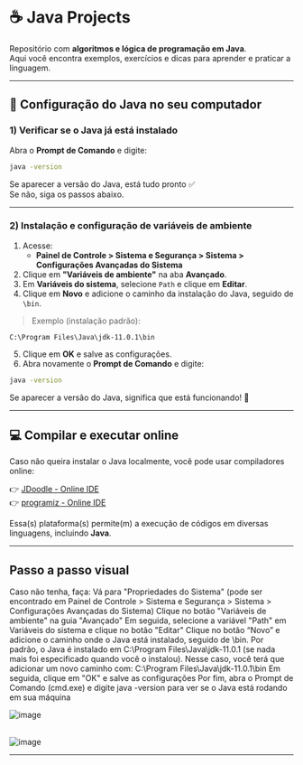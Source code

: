 # ☕ Java Projects

Repositório com **algoritmos e lógica de programação em Java**.  
Aqui você encontra exemplos, exercícios e dicas para aprender e praticar a linguagem.

---

## 🔧 Configuração do Java no seu computador

### 1) Verificar se o Java já está instalado
Abra o **Prompt de Comando** e digite:

```bash
java -version
```

Se aparecer a versão do Java, está tudo pronto ✅  
Se não, siga os passos abaixo.

---

### 2) Instalação e configuração de variáveis de ambiente

1. Acesse:
   - **Painel de Controle > Sistema e Segurança > Sistema > Configurações Avançadas do Sistema**
2. Clique em **"Variáveis de ambiente"** na aba **Avançado**.
3. Em **Variáveis do sistema**, selecione `Path` e clique em **Editar**.
4. Clique em **Novo** e adicione o caminho da instalação do Java, seguido de `\bin`.

> Exemplo (instalação padrão):  
```
C:\Program Files\Java\jdk-11.0.1\bin
```

5. Clique em **OK** e salve as configurações.
6. Abra novamente o **Prompt de Comando** e digite:
```bash
java -version
```
Se aparecer a versão do Java, significa que está funcionando! 🎉

---

## 💻 Compilar e executar online
Caso não queira instalar o Java localmente, você pode usar compiladores online:  

👉 [JDoodle - Online IDE](https://www.jdoodle.com/code-online-compiler-ide)<br>
👉 [programiz - Online IDE](https://www.programiz.com/java-programming/online-compiler/)

Essa(s) plataforma(s) permite(m) a execução de códigos em diversas linguagens, incluindo **Java**.

---

## Passo a passo visual

Caso não tenha, faça: Vá para "Propriedades do Sistema" (pode ser encontrado em Painel de Controle > Sistema e Segurança > Sistema > Configurações Avançadas do Sistema) Clique no botão "Variáveis ​​de ambiente" na guia "Avançado" Em seguida, selecione a variável "Path" em Variáveis ​​do sistema e clique no botão "Editar" Clique no botão “Novo” e adicione o caminho onde o Java está instalado, seguido de \bin. Por padrão, o Java é instalado em C:\Program Files\Java\jdk-11.0.1 (se nada mais foi especificado quando você o instalou). Nesse caso, você terá que adicionar um novo caminho com: C:\Program Files\Java\jdk-11.0.1\bin Em seguida, clique em "OK" e salve as configurações Por fim, abra o Prompt de Comando (cmd.exe) e digite java -version para ver se o Java está rodando em sua máquina

![image](https://github.com/GuilhermeNobrega/Java-Projects/assets/100214869/5600ccdb-e61d-4571-84ce-e47a61e1718b)  
<br>

![image](https://github.com/GuilhermeNobrega/Java-Projects/assets/100214869/e0da2fef-d3a2-4af8-9acc-3c13085a69a6)

---
